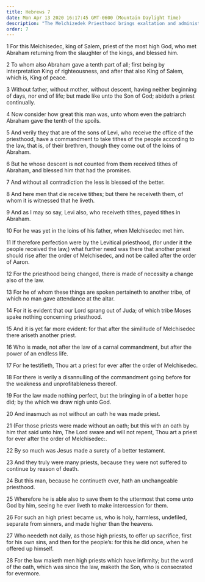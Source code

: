 ```yaml
---
title: Hebrews 7
date: Mon Apr 13 2020 16:17:45 GMT-0600 (Mountain Daylight Time)
description: "The Melchizedek Priesthood brings exaltation and administers the gospel—It is received with an oath and covenant—The superiority of the Melchizedek Priesthood over the Aaronic Priesthood is explained—Salvation comes through the intercession of Christ."
order: 7
---
```


1 For this Melchisedec, king of Salem, priest of the most high God, who met Abraham returning from the slaughter of the kings, and blessed him.

2 To whom also Abraham gave a tenth part of all; first being by interpretation King of righteousness, and after that also King of Salem, which is, King of peace.

3 Without father, without mother, without descent, having neither beginning of days, nor end of life; but made like unto the Son of God; abideth a priest continually.

4 Now consider how great this man was, unto whom even the patriarch Abraham gave the tenth of the spoils.

5 And verily they that are of the sons of Levi, who receive the office of the priesthood, have a commandment to take tithes of the people according to the law, that is, of their brethren, though they come out of the loins of Abraham.

6 But he whose descent is not counted from them received tithes of Abraham, and blessed him that had the promises.

7 And without all contradiction the less is blessed of the better.

8 And here men that die receive tithes; but there he receiveth them, of whom it is witnessed that he liveth.

9 And as I may so say, Levi also, who receiveth tithes, payed tithes in Abraham.

10 For he was yet in the loins of his father, when Melchisedec met him.

11 If therefore perfection were by the Levitical priesthood, (for under it the people received the law,) what further need was there that another priest should rise after the order of Melchisedec, and not be called after the order of Aaron.

12 For the priesthood being changed, there is made of necessity a change also of the law.

13 For he of whom these things are spoken pertaineth to another tribe, of which no man gave attendance at the altar.

14 For it is evident that our Lord sprang out of Juda; of which tribe Moses spake nothing concerning priesthood.

15 And it is yet far more evident: for that after the similitude of Melchisedec there ariseth another priest.

16 Who is made, not after the law of a carnal commandment, but after the power of an endless life.

17 For he testifieth, Thou art a priest for ever after the order of Melchisedec.

18 For there is verily a disannulling of the commandment going before for the weakness and unprofitableness thereof.

19 For the law made nothing perfect, but the bringing in of a better hope did; by the which we draw nigh unto God.

20 And inasmuch as not without an oath he was made priest.

21 (For those priests were made without an oath; but this with an oath by him that said unto him, The Lord sware and will not repent, Thou art a priest for ever after the order of Melchisedec:.

22 By so much was Jesus made a surety of a better testament.

23 And they truly were many priests, because they were not suffered to continue by reason of death.

24 But this man, because he continueth ever, hath an unchangeable priesthood.

25 Wherefore he is able also to save them to the uttermost that come unto God by him, seeing he ever liveth to make intercession for them.

26 For such an high priest became us, who is holy, harmless, undefiled, separate from sinners, and made higher than the heavens.

27 Who needeth not daily, as those high priests, to offer up sacrifice, first for his own sins, and then for the people’s: for this he did once, when he offered up himself.

28 For the law maketh men high priests which have infirmity; but the word of the oath, which was since the law, maketh the Son, who is consecrated for evermore.
